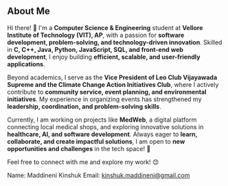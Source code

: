 
## About Me  

Hi there! 👋 I'm a **Computer Science & Engineering** student at **Vellore Institute of Technology (VIT), AP**, with a passion for **software development, problem-solving, and technology-driven innovation**. Skilled in **C, C++, Java, Python, JavaScript, SQL, and front-end web development**, I enjoy building **efficient, scalable, and user-friendly applications**.  

Beyond academics, I serve as the **Vice President of Leo Club Vijayawada Supreme and the Climate Change Action Initiatives Club**, where I actively contribute to **community service, event planning, and environmental initiatives**. My experience in organizing events has strengthened my **leadership, coordination, and problem-solving skills**.  

Currently, I am working on projects like **MedWeb**, a digital platform connecting local medical shops, and exploring innovative solutions in **healthcare, AI, and software development**. Always eager to **learn, collaborate, and create impactful solutions**, I am open to **new opportunities and challenges** in the tech space! 🚀  

Feel free to connect with me and explore my work! 😊

Name: Maddineni Kinshuk
Email: kinshuk.maddineni@gmail.com
